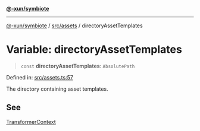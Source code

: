 [**@-xun/symbiote**](../../../README.md)

***

[@-xun/symbiote](../../../README.md) / [src/assets](../README.md) / directoryAssetTemplates

# Variable: directoryAssetTemplates

> `const` **directoryAssetTemplates**: `AbsolutePath`

Defined in: [src/assets.ts:57](https://github.com/Xunnamius/symbiote/blob/5bc8cc1bc3878913c89597fb873ade336adb86bd/src/assets.ts#L57)

The directory containing asset templates.

## See

[TransformerContext](../type-aliases/TransformerContext.md)
